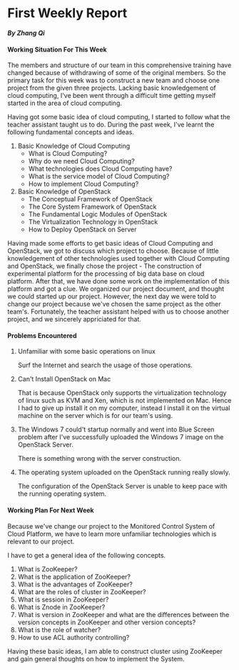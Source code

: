 # First Weekly Report

***By Zhang Qi***



#### Working Situation For This Week

The members and structure of our team in this comprehensive training have changed because of withdrawing of some of the original members. So the primary task for this week was to construct a new team and choose one project from the given three projects. Lacking basic knowledgement of cloud computing, I've been went through a difficult time getting myself started in the area of cloud computing.

Having got some basic idea of cloud computing, I started to follow what the teacher assistant taught us to do. During the past week, I've learnt the following fundamental concepts and ideas.

1. Basic Knowledge of Cloud Computing
   * What is Cloud Computing?
   * Why do we need Cloud Computing?
   * What technologies does Cloud Computing have?
   * What is the service model of Cloud Computing?
   * How to implement Cloud Computing?
2. Basic Knowledge of OpenStack
   * The Conceptual Framework of OpenStack
   * The Core System Framework of OpenStack
   * The Fundamental Logic Modules of OpenStack
   * The Virtualization Technology in OpenStack
   * How to Deploy OpenStack on Server

Having made some efforts to get basic ideas of Cloud Computing and OpenStack, we got to discuss which project to choose. Because of little knowledgement of other technologies used together with Cloud Computing and OpenStack, we finally chose the project - The construction of experimental platform for the processing of big data base on cloud platform. After that, we have done some work on the implementation of this platform and got a clue. We organized our project document, and thought we could started up our project. However, the next day we were told to change our project because we've chosen the same project as the other team's. Fortunately, the teacher assistant helped with us to choose another project, and we sincerely appriciated for that.

#### Problems Encountered

1. Unfamiliar with some basic operations on linux

   Surf the Internet and search the usage of those operations.

2. Can't Install OpenStack on Mac

   That is because OpenStack only supports the virtualization technology of linux such as KVM and Xen, which is not implemented on Mac. Hence I had to give up install it on my computer, instead I install it on the virtual machine on the server which is for our team's using.

3. The Windows 7 could't startup normally and went into Blue Screen problem after I've successfully uploaded the Windows 7 image on the OpenStack Server.

   There is something wrong with the server construction.

4. The operating system uploaded on the OpenStack running really slowly.

   The configuration of the OpenStack Server is unable to keep pace with the running operating system.

#### Working Plan For Next Week

Because we've change our project to the Monitored Control System of Cloud Platform, we have to learn more unfamiliar technologies which is relevant to our project.

I have to get a general idea of the following concepts.

1. What is ZooKeeper?
2. What is the application of ZooKeeper?
3. What is the advantages of ZooKeeper?
4. What are the roles of cluster in ZooKeeper?
5. What is session in ZooKeeper?
6. What is Znode in ZooKeeper?
7. What is version in ZooKeeper and what are the differences between the version concepts in ZooKeeper and other version concepts?
8. What is the role of watcher?
9. How to use ACL authority controlling?

Having these basic ideas, I am able to construct cluster using ZooKeeper and gain general thoughts on how to implement the System.

